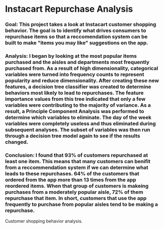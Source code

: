 # Instacart Repurchase Analysis

### <b>Goal</b>: This project takes a look at Instacart customer shopping behavior. The goal is to identify what drives consumers to repurchase items so that a reccomendation system can be built to make "items you may like" suggestions on the app. 

### <b>Analysis</b>: I began by looking at the most popular items purchased and the aisles and departments most frequently purchased from. As a result of high dimensionality, categorical variables were turned into frequency counts to represent popularity and reduce dimensionality. After creating these new features, a decision tree classifier was created to determine behaviors most likely to lead to repurchases. The feature importance values from this tree indicated that only a few variables were contributing to the majority of variance. As a result, a Principle Component Analysis was performed to determine which variables to eliminate. The day of the week variables were completely useless and thus eliminated during subsequent analyses. The subset of variables was then run through a decision tree model again to see if the results changed.

### <b>Conclusion</b>: I found that <b>93% of customers repurchased at least one item</b>. This means that many customers can benifit from a reccommendation system if we can determine what leads to these repurchases. <b>64% of the customers that ordered from the app more than 13 times from the app reordered items.</b> When that group of customers is makeing purchases from a moderately popular aisle, 72% of them repurchase that item. In short, customers that use the app frequently to purchase from popular aisles tend to be making a repurchase. 
Customer shopping behavior analysis.
